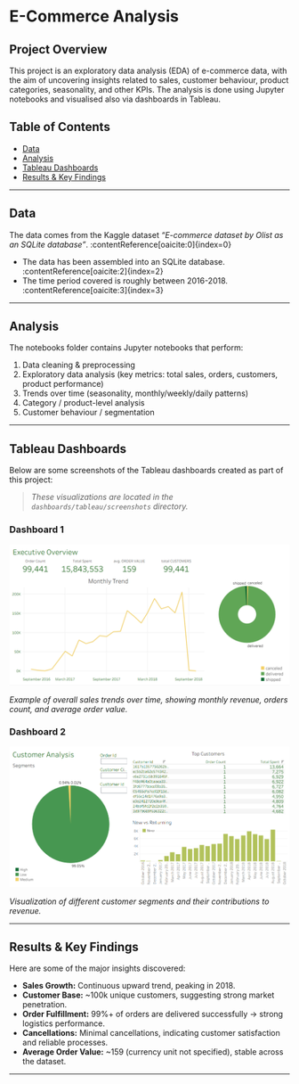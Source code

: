 # E-Commerce Analysis

## Project Overview

This project is an exploratory data analysis (EDA) of e-commerce data, with the aim of uncovering insights related to sales, customer behaviour, product categories, seasonality, and other KPIs. The analysis is done using Jupyter notebooks and visualised also via dashboards in Tableau.

## Table of Contents

- [Data](#data)  
- [Analysis](#analysis)  
- [Tableau Dashboards](#tableau-dashboards)  
- [Results & Key Findings](#results--key-findings) 

---

## Data

The data comes from the Kaggle dataset *“E-commerce dataset by Olist as an SQLite database”*. :contentReference[oaicite:0]{index=0}

- The data has been assembled into an SQLite database. :contentReference[oaicite:2]{index=2}  
- The time period covered is roughly between 2016-2018. :contentReference[oaicite:3]{index=3}  

---

## Analysis

The notebooks folder contains Jupyter notebooks that perform:

1. Data cleaning & preprocessing  
2. Exploratory data analysis (key metrics: total sales, orders, customers, product performance)  
3. Trends over time (seasonality, monthly/weekly/daily patterns)  
4. Category / product-level analysis  
5. Customer behaviour / segmentation  

---

## Tableau Dashboards

Below are some screenshots of the Tableau dashboards created as part of this project:

> *These visualizations are located in the `dashboards/tableau/screenshots` directory.*

### Dashboard 1

![Dashboard 1 — Sales Overview](dashboards/tableau/screenshots/executive_overview.png)

*Example of overall sales trends over time, showing monthly revenue, orders count, and average order value.*

### Dashboard 2

![Dashboard 2 — Customer Analysis](dashboards/tableau/screenshots/customer_analysis.png)

*Visualization of different customer segments and their contributions to revenue.*

---

## Results & Key Findings

Here are some of the major insights discovered:

- **Sales Growth:** Continuous upward trend, peaking in 2018.  
- **Customer Base:** ~100k unique customers, suggesting strong market penetration.  
- **Order Fulfillment:** 99%+ of orders are delivered successfully → strong logistics performance.  
- **Cancellations:** Minimal cancellations, indicating customer satisfaction and reliable processes.  
- **Average Order Value:** ~159 (currency unit not specified), stable across the dataset.  
---

